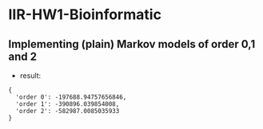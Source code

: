 # IIR-HW1-Bioinformatic

## Implementing (plain) Markov models of order 0,1 and 2
- result:
```
{
  'order 0': -197688.94757656846, 
  'order 1': -390896.039854008, 
  'order 2': -582987.0085035933
}
```

